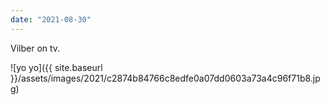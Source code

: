 ```yaml
---
date: "2021-08-30"
---
```


Vilber on tv.

![yo yo]({{ site.baseurl }}/assets/images/2021/c2874b84766c8edfe0a07dd0603a73a4c96f71b8.jpg)
